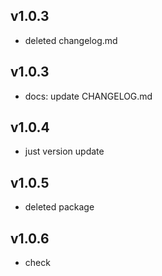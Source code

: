 
## v1.0.3

- deleted changelog.md

## v1.0.3

- docs: update CHANGELOG.md

## v1.0.4

- just version update

## v1.0.5

- deleted package

## v1.0.6

- check
